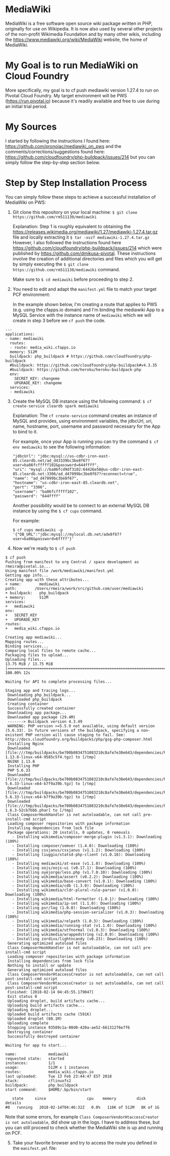 # MediaWiki
MediaWiki is a free software open source wiki package written in PHP, originally for use on Wikipedia. It is now also used by several other projects of the non-profit Wikimedia Foundation and by many other wikis, including the https://www.mediawiki.org/wiki/MediaWiki website, the home of MediaWiki.

# My Goal is to run MediaWiki on Cloud Foundry

More specifically, my goal is to cf push mediawiki version 1.27.4 to run on Pivotal Cloud Foundry. 
My target environment will be PWS (https://run.pivotal.io) because it's readily available and free to use during an initial trial period.

# My Sources

I started by following the instructions I found here:  https://github.com/pronoiac/mediawiki_on_pws
and the comments/corrections/suggestions found here: https://github.com/cloudfoundry/php-buildpack/issues/214
but you can simply follow the step-by-step section below.

# Step by Step Installation Process

You can simply follow these steps to achieve a successful installation of MediaWiki on PWS:

1) Git clone this repository on your local machine: ````$ git clone https://github.com/rm511130/mediawiki````

   Explanation: Step 1 is roughly equivalent to obtaining the https://releases.wikimedia.org/mediawiki/1.27/mediawiki-1.27.4.tar.gz 
   file and locally extracting it ````$ tar -xvzf mediawiki-1.27.4.tar.gz```` 
   However, I also followed the instructions found here https://github.com/cloudfoundry/php-buildpack/issues/214 which were 
   published by https://github.com/dmikusa-pivotal. These instructions involve the creation of additional directories and files
   which you will get by simply executing the ````$ git clone https://github.com/rm511130/mediawiki```` command.
   
   Make sure to ````$ cd mediawiki```` before proceeding to step 2. 

2) You need to edit and adapt the ````manifest.yml```` file to match your target PCF environment:

   In the example shown below, I'm creating a route that applies to PWS (e.g. using the cfapps.io domain) and I'm binding the mediawiki
   App to a MySQL Service with the instance name of ````mediawiki```` which we will create in step 3 before we ````cf push```` the code.

````    
---
applications:
- name: mediawiki
  routes:
  - route: media_wiki.cfapps.io
  memory: 512M
  buildpack: php_buildpack # https://github.com/cloudfoundry/php-buildpack
  #buildpack: https://github.com/cloudfoundry/php-buildpack#v4.3.35
  #buildpack: https://github.com/heroku/heroku-buildpack-php
  env:
    SECRET_KEY: changeme
    UPGRADE_KEY: changeme
  services:
  - mediawiki
````

3) Create the MySQL DB instance using the following command:  ````$ cf create-service cleardb spark mediawiki````
  
   Explanation: The ````cf create-service```` command creates an instance of MySQL and provides, using environment variables, 
   the jdbcUrl, uri, name, hostname, port, username and password necessary for the App to bind to it.
   
   For example, once your App is running you can try the command ````$ cf env mediawiki```` to see the following information:
     
     ````     
     "jdbcUrl": "jdbc:mysql://us-cdbr-iron-east-85.cleardb.net/ad_d43339bc3be8f67?user=ba86fcfffff102&password=644ffff",
     "uri": "mysql://ba86fcd9df3102:64426e58@us-cdbr-iron-east-85.cleardb.net:3306/ad_d47099bc3be8f67?reconnect=true",
     "name": "ad_d47099bc3be8f67",
     "hostname": "us-cdbr-iron-east-85.cleardb.net",
     "port": "3306",
     "username": "ba86fcfffff102",
     "password": "644ffff"
     ````
     
     Another possibility would be to connect to an external MySQL DB instance by using the ````$ cf cups```` command.
     
     For example:
     
     ````
     $ cf cups mediawiki -p '{"DB_URL":"jdbc:mysql://mylocal.db.net/ade8f67?user=ba86&password=6ffff"}'
     ````
  
  4) Now we're ready to ````$ cf push````
  
  ````
  $ cf push
Pushing from manifest to org Central / space development as rmeira@pivotal.io...
Using manifest file /work/mediawiki/manifest.yml
Getting app info...
Creating app with these attributes...
+ name:        mediawiki
  path:        /Users/rmeira/work/src/github.com/user/mediawiki
+ buildpack:   php_buildpack
+ memory:      512M
  services:
+   mediawiki
  env:
+   SECRET_KEY
+   UPGRADE_KEY
  routes:
+   media_wiki.cfapps.io

Creating app mediawiki...
Mapping routes...
Binding services...
Comparing local files to remote cache...
Packaging files to upload...
Uploading files...
 13.75 MiB / 13.75 MiB [==========================================================================] 100.00% 12s

Waiting for API to complete processing files...

Staging app and tracing logs...
   Downloading php_buildpack...
   Downloaded php_buildpack
   Creating container
   Successfully created container
   Downloading app package...
   Downloaded app package (29.4M)
   -------> Buildpack version 4.3.49
   WARNING: PHP version >=5.5.9 not available, using default version (5.6.33). In future versions of the buildpack, specifying a non-existent PHP version will cause staging to fail. See: http://docs.cloudfoundry.org/buildpacks/php/gsg-php-composer.html
   Installing Nginx
   Downloaded [file:///tmp/buildpacks/be700b0834751083210c8afe7e38e643/dependencies/https___buildpacks.cloudfoundry.org_dependencies_nginx_nginx-1.13.8-linux-x64-9585c5f4.tgz] to [/tmp]
   NGINX 1.13.8
   Installing PHP
   PHP 5.6.33
   Downloaded [file:///tmp/buildpacks/be700b0834751083210c8afe7e38e643/dependencies/https___buildpacks.cloudfoundry.org_dependencies_php_php-5.6.33-linux-x64-b7f9a39b.tgz] to [/tmp]
   Downloaded [file:///tmp/buildpacks/be700b0834751083210c8afe7e38e643/dependencies/https___buildpacks.cloudfoundry.org_dependencies_php_php-5.6.33-linux-x64-b7f9a39b.tgz] to [/tmp]
   Downloaded [file:///tmp/buildpacks/be700b0834751083210c8afe7e38e643/dependencies/https___buildpacks.cloudfoundry.org_dependencies_composer_composer-1.6.3-52cb7bbb.phar] to [/tmp]
   Class ComposerHookHandler is not autoloadable, can not call pre-install-cmd script
   Loading composer repositories with package information
   Installing dependencies from lock file
   Package operations: 20 installs, 0 updates, 0 removals
     - Installing wikimedia/composer-merge-plugin (v1.3.1): Downloading (100%)
     - Installing composer/semver (1.4.0): Downloading (100%)
     - Installing cssjanus/cssjanus (v1.1.2): Downloading (100%)
     - Installing liuggio/statsd-php-client (v1.0.18): Downloading (100%)
     - Installing mediawiki/at-ease (v1.1.0): Downloading (100%)
     - Installing oojs/oojs-ui (v0.17.1): Downloading (100%)
     - Installing oyejorge/less.php (v1.7.0.10): Downloading (100%)
     - Installing wikimedia/assert (v0.2.2): Downloading (100%)
     - Installing wikimedia/base-convert (v1.0.1): Downloading (100%)
     - Installing wikimedia/cdb (1.3.0): Downloading (100%)
     - Installing wikimedia/cldr-plural-rule-parser (v1.0.0): Downloading (100%)
     - Installing wikimedia/html-formatter (1.0.1): Downloading (100%)
     - Installing wikimedia/ip-set (1.1.0): Downloading (100%)
     - Installing psr/log (1.0.0): Downloading (100%)
     - Installing wikimedia/php-session-serializer (v1.0.3): Downloading (100%)
     - Installing wikimedia/relpath (1.0.3): Downloading (100%)
     - Installing wikimedia/running-stat (v1.1.0): Downloading (100%)
     - Installing wikimedia/utfnormal (v1.0.3): Downloading (100%)
     - Installing wikimedia/wrappedstring (v2.0.0): Downloading (100%)
     - Installing zordius/lightncandy (v0.23): Downloading (100%)
   Generating optimized autoload files
   Class ComposerHookHandler is not autoloadable, can not call pre-install-cmd script
   Loading composer repositories with package information
   Installing dependencies from lock file
   Nothing to install or update
   Generating optimized autoload files
   Class ComposerVendorHtaccessCreator is not autoloadable, can not call post-install-cmd script
   Class ComposerVendorHtaccessCreator is not autoloadable, can not call post-install-cmd script
   Finished: [2018-02-14 04:45:55.179047]
   Exit status 0
   Uploading droplet, build artifacts cache...
   Uploading build artifacts cache...
   Uploading droplet...
   Uploaded build artifacts cache (591K)
   Uploaded droplet (80.1M)
   Uploading complete
   Stopping instance 93509c1a-00d0-420a-ae52-66131276e7f6
   Destroying container
   Successfully destroyed container

Waiting for app to start...

name:              mediawiki
requested state:   started
instances:         1/1
usage:             512M x 1 instances
routes:            media_wiki.cfapps.io
last uploaded:     Tue 13 Feb 23:44:47 EST 2018
stack:             cflinuxfs2
buildpack:         php_buildpack
start command:     $HOME/.bp/bin/start

     state     since                  cpu    memory         disk       details
#0   running   2018-02-14T04:46:32Z   0.0%   116K of 512M   8K of 1G  
````

Note that some errors, for example ````Class ComposerVendorHtaccessCreator is not autoloadable````, did show up in the logs. I have to address these, but you can still proceed to check whether the MediaWiki site is up and running on PCF.

5) Take your favorite browser and try to access the route you defined in the  ````manifest.yml```` file:



  
     
     
     
  
